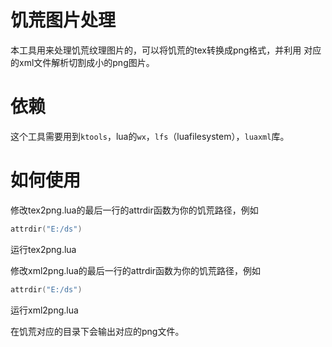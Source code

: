 饥荒图片处理
============================
本工具用来处理饥荒纹理图片的，可以将饥荒的tex转换成png格式，并利用
对应的xml文件解析切割成小的png图片。

依赖
========================
这个工具需要用到`ktools`，lua的`wx`，`lfs`（luafilesystem），`luaxml`库。

如何使用
======================================

修改tex2png.lua的最后一行的attrdir函数为你的饥荒路径，例如

```lua
attrdir("E:/ds")
```
运行tex2png.lua


修改xml2png.lua的最后一行的attrdir函数为你的饥荒路径，例如

```lua
attrdir("E:/ds")
```
运行xml2png.lua

在饥荒对应的目录下会输出对应的png文件。
